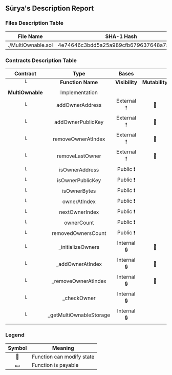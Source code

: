 ## Sūrya's Description Report

### Files Description Table


|  File Name  |  SHA-1 Hash  |
|-------------|--------------|
| ./MultiOwnable.sol | 4e74646c3bdd5a25a989cfb679637648a7abace8 |


### Contracts Description Table


|  Contract  |         Type        |       Bases      |                  |                 |
|:----------:|:-------------------:|:----------------:|:----------------:|:---------------:|
|     └      |  **Function Name**  |  **Visibility**  |  **Mutability**  |  **Modifiers**  |
||||||
| **MultiOwnable** | Implementation |  |||
| └ | addOwnerAddress | External ❗️ | 🛑  | onlyOwner |
| └ | addOwnerPublicKey | External ❗️ | 🛑  | onlyOwner |
| └ | removeOwnerAtIndex | External ❗️ | 🛑  | onlyOwner |
| └ | removeLastOwner | External ❗️ | 🛑  | onlyOwner |
| └ | isOwnerAddress | Public ❗️ |   |NO❗️ |
| └ | isOwnerPublicKey | Public ❗️ |   |NO❗️ |
| └ | isOwnerBytes | Public ❗️ |   |NO❗️ |
| └ | ownerAtIndex | Public ❗️ |   |NO❗️ |
| └ | nextOwnerIndex | Public ❗️ |   |NO❗️ |
| └ | ownerCount | Public ❗️ |   |NO❗️ |
| └ | removedOwnersCount | Public ❗️ |   |NO❗️ |
| └ | _initializeOwners | Internal 🔒 | 🛑  | |
| └ | _addOwnerAtIndex | Internal 🔒 | 🛑  | |
| └ | _removeOwnerAtIndex | Internal 🔒 | 🛑  | |
| └ | _checkOwner | Internal 🔒 |   | |
| └ | _getMultiOwnableStorage | Internal 🔒 |   | |


### Legend

|  Symbol  |  Meaning  |
|:--------:|-----------|
|    🛑    | Function can modify state |
|    💵    | Function is payable |
